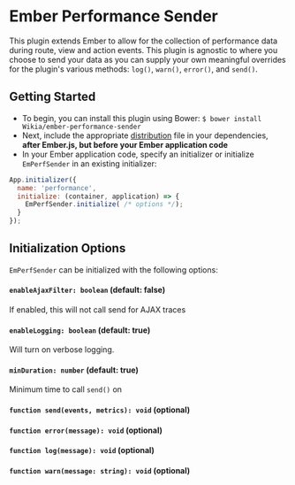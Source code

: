 # Ember Performance Sender
This plugin extends Ember to allow for the collection of performance data during route, view and action events. This plugin is agnostic to where you choose to send your data as you can supply your own meaningful overrides for the plugin's various methods: `log()`, `warn()`, `error()`, and `send()`.

## Getting Started
* To begin, you can install this plugin using Bower: `$ bower install Wikia/ember-performance-sender`
* Next, include the appropriate [distribution](https://github.com/Wikia/ember-performance-sender/tree/master/dist) file in your dependencies, **after Ember.js, but before your Ember application code**
* In your Ember application code, specify an initializer or initialize `EmPerfSender` in an existing initializer:
```js
App.initializer({
  name: 'performance',
  initialize: (container, application) => {
    EmPerfSender.initialize( /* options */);
  }
});
```

## Initialization Options
`EmPerfSender` can be initialized with the following options:

#### `enableAjaxFilter: boolean` (default: false)
If enabled, this will not call send for AJAX traces

#### `enableLogging: boolean` (default: true)
Will turn on verbose logging.

#### `minDuration: number` (default: true)
Minimum time to call `send()` on

#### `function send(events, metrics): void` (optional)
#### `function error(message): void` (optional)
#### `function log(message): void` (optional)
#### `function warn(message: string): void` (optional)
